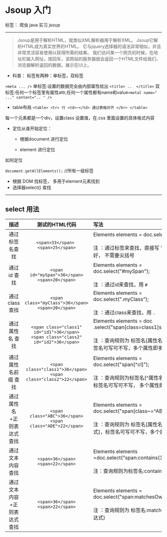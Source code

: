 # Jsoup 入门

标签： 爬虫 java  实习 jsoup

---

> Jsoup是用于解析HTML，就类似XML解析器用于解析XML。 Jsoup它解析HTML成为真实世界的HTML。 它与jquery选择器的语法非常相似，并且非常灵活容易使用以获得所需的结果。
    我们访问某一个网页的时候，在地址栏输入网址，按回车，该网站的服务器就会返回一个HTML文件给我们，浏览器解析返回的数据，展示在UI上。

- 科普：
标签有两种：单标签，双标签

 `<meta ... />`   单标签:设置的数据完全由内部属性给出
`<title> ..  </title>` 双标签:任何一个标签里有属性attr,任何一个属性都有name和value`<metal name=" ..." content=".. " />`

- table布局 
        ```<table>
            <tr> 行
                <td>~</td> 通过表格对齐
            </br>
        </table>```


每一个元素都是一个div，设置class 设置值，在.css 里面设置的具体格式内容


- 定位从谁开始定位： 

    -   根据document 进行定位

    -   element 进行定位


如何定位 

 ``document.getAllElements();`` //所有一级标签

- 根据 DOM 找标签， 多用于element元素找到
- 选择器select() 查找


-------------------------------------------
## select 用法


|描述|测试的HTML代码|写法|
|:-----:|:--------------:|:------------------------|
|通过标签名查找|`<span>33</span> `<br> `<span>25</span>` | Elements elements = doc.select("span");<br><br>注 ：通过标签来查找，直接写 "标签名" 就好， 不需要尖括号|
|通过 id 查找|`<span id="mySpan">36</span>`<br>`<span>20</span>`|Elements elements = doc.select("#mySpan");<br><br> 注 ：通过id来查找，用 `#`|
|通过 class查找|`<span class="myClass">36</span>`<br>`<span>20</span>`|Elements elements = doc.select(".myClass");<br><br>注 ：通过class来查找，用 `.`|
|通过 属性名 查找|`<span class="class1" id="id1">36</span>`<br>`<span class="class2" id="id2">36</span>`|Elements elements = doc<br>.select("span[class=class1]span[id=id1]");<br><br>注 ：查询规则为 标签名[属性名=属性值]，标签名可写可不写，多个属性即多个[]，如上|
|通过 属性名前缀  查找|`<span class="class1">36</span>`<br>`<span class="class2">22</span>`|Elements elements = doc.select("span[^cl]");<br><br>注 ：查询规则为标签名[^属性名前缀] ，<br>标签名可写可不写， 多个属性即多个[]|
|通过 属性名+正则表达式 查找|`<span class="ABC">36</span>`<br>`<span class="ADE">22</span>`|Elements elements = doc.select("span[class~=^AB]");<br><br>注 ：查询规则为 标签名[属性名~=正则表达<br>式]，标签名可写可不写，多个属性即多个[]|
|通过 文本内容 查找|`<span>36</span>`<br>`<span>22</span>`|Elements elements =doc.select("span:contains(3)");<br><br> 注：查询规则为标签名:contains(文本值)|
|通过 文本内容+正则表达式 查找|`<span>36</span>`<br>`<span>22</span>`|Elements elements = doc.select("span:matchesOwn(^3)");<br><br>注 ：查询规则为  标签名:matchesOwn(正则表达式)|




